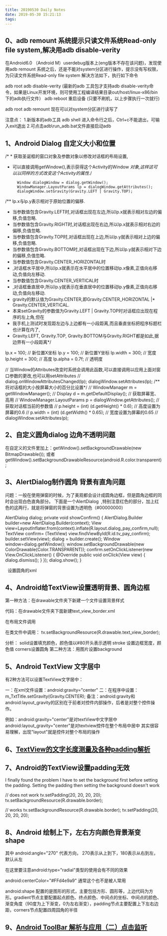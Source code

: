 ```yaml
---
title: 20190530 Daily Notes
date: 2019-05-30 15:21:13
tags:
---
```


## 0、adb remount 系统提示只读文件系统Read-only file system,解决用adb disable-verity

在Android6.0 （Android M）userdebug版本上(eng版本不存在该问题)，发现使用adb remount 系统之后，还是不能对system分区进行操作，提示没有写权限，为只读文件系统Read-only file system  解决方法如下，执行如下命令 

adb root
adb disable-verity
(最新的adb 工具包才支持adb disable-verity命令，如果是Linux开发环境，则可使用工程编译结果目录out/host/linux-x86/bin下的adb执行文件）
adb reboot
重启设备  (只要不刷机，以上步骤执行一次就行)

adb root
adb remount
现在可以对system分区进行读写了

注意点：
1.新版本的adb工具 adb shell 进入命令行之后，Ctrl+c不能退出，可输入exit退出
2.可点击adb\run_adb.bat文件直接启动adb

## 1、Android Dialog 自定义大小和位置

/* * 获取圣诞框的窗口对象及参数对象以修改对话框的布局设置,
* 可以直接调用getWindow(),表示获得这个Activity的Window
*对象,这样这可以以同样的方式改变这个Activity的属性.*/

        Window dialogWindow = dialog.getWindow();
        WindowManager.LayoutParams lp = dialogWindow.getAttributes();
        dialogWindow.setGravity(Gravity.LEFT | Gravity.TOP);

/** lp.x与lp.y表示相对于原始位置的偏移.
 * 当参数值包含Gravity.LEFT时,对话框出现在左边,所以lp.x就表示相对左边的偏移,负值忽略.
 * 当参数值包含Gravity.RIGHT时,对话框出现在右边,所以lp.x就表示相对右边的偏移,负值忽略.
 * 当参数值包含Gravity.TOP时,对话框出现在上边,所以lp.y就表示相对上边的偏移,负值忽略.
 * 当参数值包含Gravity.BOTTOM时,对话框出现在下边,所以lp.y就表示相对下边的偏移,负值忽略.
 * 当参数值包含Gravity.CENTER_HORIZONTAL时
 * ,对话框水平居中,所以lp.x就表示在水平居中的位置移动lp.x像素,正值向右移动,负值向左移动.
 * 当参数值包含Gravity.CENTER_VERTICAL时
 * ,对话框垂直居中,所以lp.y就表示在垂直居中的位置移动lp.y像素,正值向右移动,负值向左移动.
 * gravity的默认值为Gravity.CENTER,即Gravity.CENTER_HORIZONTAL |* Gravity.CENTER_VERTICAL.
 * 本来setGravity的参数值为Gravity.LEFT | Gravity.TOP时对话框应出现在程序的左上角,但在
 * 我手机上测试时发现距左边与上边都有一小段距离,而且垂直坐标把程序标题栏也计算在内了,
 * Gravity.LEFT, Gravity.TOP, Gravity.BOTTOM与Gravity.RIGHT都是如此,据边界有一小段距离*/

 lp.x = 100; // 新位置X坐标
 lp.y = 100; // 新位置Y坐标
 lp.width = 300; // 宽度 
 lp.height = 300; // 高度
 lp.alpha = 0.7f; // 透明度

// 当Window的Attributes改变时系统会调用此函数,可以直接调用以应用上面对窗口参数的更改,也可以用setAttributes
// dialog.onWindowAttributesChanged(lp); dialogWindow.setAttributes(lp);
/** 将对话框的大小按屏幕大小的百分比设置*/
// WindowManager m = getWindowManager();
// Display d = m.getDefaultDisplay();
// 获取屏幕宽、高用
// WindowManager.LayoutParams p = dialogWindow.getAttributes(); 
// 获取对话框当前的参数值
// p.height = (int) (d.getHeight() * 0.6);
// 高度设置为屏幕的0.6
// p.width = (int) (d.getWidth() * 0.65);
// 宽度设置为屏幕的0.65
// dialogWindow.setAttributes(p);

## 2、自定义圆角dialog 边角不透明问题

在自定义的文件里加上：getWindow().setBackgroundDrawable(new BitmapDrawable());
或者getWindow().setBackgroundDrawableResource(android.R.color.transparent);

## 3、AlertDialog制作圆角 背景有直角问题
问题：一般在使用弹窗的时候，为了美观都会设计成圆角边框，但是圆角边框的同时会出现白色直角部分。
下面是一个AlertDialog  ,特别注意红色的部分，加上红色的这两行，就是将弹窗的背景设置为透明色（#00000000）

AlertDialog dialog;
private void showConfirm() {
    AlertDialog.Builder builder=new AlertDialog.Builder(context);
    View view=LayoutInflater.from(context).inflate(R.layout.dialog_pay_confirm,null);
    TextView confirm= (TextView) view.findViewById(R.id.tv_pay_confirm);
    builder.setView(view);
    dialog = builder.create();
    Window window=dialog.getWindow();
    window.setBackgroundDrawable(new ColorDrawable(Color.TRANSPARENT));
    confirm.setOnClickListener(new View.OnClickListener() {
        @Override
        public void onClick(View view) {
            dialog.dismiss();
        }
    });
    dialog.show();
}

  设置圆角的xml

<?xml version="1.0" encoding="utf-8"?>
<shape xmlns:android="http://schemas.android.com/apk/res/android">
    <corners android:radius="15dp"/>
    <stroke
        android:width="2dp"
        android:color="@color/colorPrimary" />
    <!-- 填充颜色 -->
    <solid android:color="#ffffffff" />

</shape>

## 4、Android给TextView设置透明背景、圆角边框
第一种方法：在drawable文件夹下新建一个文件设置背景样式

代码：在drawable文件夹下面新建text_view_border.xml
<?xml version="1.0" encoding="UTF-8"?>  
<shape xmlns:android="http://schemas.android.com/apk/res/android">  
    <solid android:color="#80858175" />  
    <stroke android:width="1dip" android:color="#aea594" />  
      <corners android:topLeftRadius="2dp"      
        android:topRightRadius="2dp"       
        android:bottomRightRadius="2dp"      
        android:bottomLeftRadius="2dp"/>  
</shape>  

在布局文件调用
<TextView   
    android:id="@+id/tv"  
    android:layout_width="wrap_content"   
    android:layout_height="wrap_content"  
    android:background="@drawable/text_view_border" />

在类文件中调用：
tv.setBackgroundResource(R.drawable.text_view_border);  

分析：
solid设置填充颜色，颜色值以#80开头表示透明
stroke 设置边框宽度，颜色值
corners设置圆角
第二种方法：用图片设置background

## 5、Android TextView 文字居中
有2种方法可以设置TextView文字居中：

一：在xml文件设置：android:gravity="center"
二：在程序中设置：m_TxtTitle.setGravity(Gravity.CENTER);
备注：android:gravity和android:layout_gravity的区别在于前者对控件内部操作，后者是对整个控件操作。

例如：android:gravity="center"是对textView中文字居中  android:layout_gravity="center"是对textview控件在整个布局中居中
其实很容易理解，出现"layout"就是控件对整个布局的操作

## 6、[TextView的文字长度测量及各种padding解析](https://www.jianshu.com/p/fd9cce7a333f)

## 7、Android的TextView设置padding无效

I finally found the problem I have to set the background first before setting the padding. Setting the padding then setting the background doesn't work

// does not work
tv.setPadding(20, 20, 20, 20);
tv.setBackgroundResource(R.drawable.border);

// works
tv.setBackgroundResource(R.drawable.border);
tv.setPadding(20, 20, 20, 20);

## 8、Android 绘制上下，左右方向颜色背景渐变 shape

<?xml version="1.0" encoding="utf-8"?> 
<shape xmlns:android="http://schemas.android.com/apk/res/android"> 
    <gradient  
        android:startColor="#3A3C39"  
        android:endColor="#181818" 
        android:angle="270" 
     /> 
    <corners android:radius="0dp" /> 
</shape>
其中 android:angle="270"  代表方向， 270表示从上到下，180表示从右到左，默认从左

<shape xmlns:android="http://schemas.android.com/apk/res/android"
    android:shape="rectangle">
    <gradient android:type="radial" android:gradientRadius="250"
        android:startColor="#E9E9E9" android:endColor="#D4D4D4" />
</shape>

<shape xmlns:android="http://schemas.android.com/apk/res/android">
 <gradient android:angle="0" android:startColor="#FFdaf3fc"
  android:centerColor="#FFd4e9a9" android:endColor="#FFdaf3fc"/>
</shape>
在这里要注意android:type="radial"类型的使用会有不同的效果

android:centerColor="#FFd4e9a9" 通常这个也不是被人常用
<?xml version="1.0" encoding="utf-8"?>
<shape xmlns:android="http://schemas.android.com/apk/res/android"
	android:shape="rectangle">
	<gradient android:startColor="#509245" android:centerColor="#3e8532"
		android:endColor="#509245" android:type="linear" android:angle="90"
		android:centerX="0.5" android:centerY="0.5" />
	<padding android:left="7dp" android:top="7dp" android:right="7dp"
		android:bottom="7dp" />
	<corners android:radius="4dp" />
</shape>
android:shape 配置的是图形的形式，主要包括方形、圆形等，上边代码为方形。gradient节点主要配置起点颜色、终点颜色、中间点的坐标、中间点的颜色、渐变角度（90度为上下渐变，0为左右渐变），padding节点主要配置上下左右边距，corners节点配置四周园角的半径

## 9、[Android ToolBar 解析与应用（二）点击监听](https://blog.csdn.net/flykozhang/article/details/50280109)